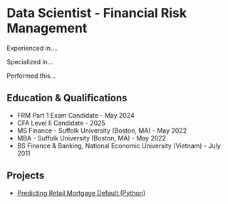 # Data Scientist - Financial Risk Management

Experienced in....

Specialized in...

Performed this...

## Education & Qualifications
- FRM Part 1 Exam Candidate                                     - May 2024
- CFA Level II Candidate                                        - 2025
- MS Finance - Suffolk University (Boston, MA)                  - May 2022
- MBA - Suffolk University (Boston, MA)                         - May 2022
- BS Finance & Banking, National Economic University (Vietnam)  - July 2011


## Projects
- [Predicting Retail Mortgage Default (Python)](https://github.com/Hoale2908/retail_mortgage/blob/a4f35e5efdadcb9ecf4a7e41cda5a45583035766/Retail%20Mortgage%20Portfolio%20Model.ipynb)

